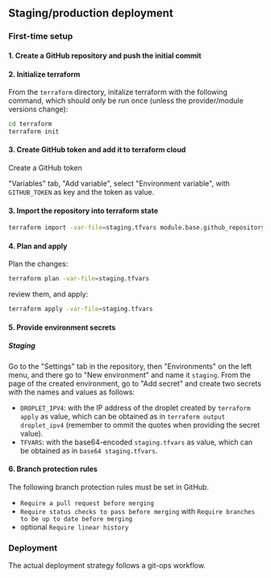 ## Staging/production deployment

### First-time setup

#### 1. Create a GitHub repository and push the initial commit

#### 2. Initialize terraform

From the `terraform` directory, initalize terraform with the following command, which should only be run once (unless the provider/module versions change):

```bash
cd terraform
terraform init
```

#### 3. Create GitHub token and add it to terraform cloud

Create a GitHub token

"Variables" tab, "Add variable", select "Environment variable", with `GITHUB_TOKEN` as key and the token as value.

#### 3. Import the repository into terraform state

```bash
terraform import -var-file=staging.tfvars module.base.github_repository.repo another-doge-test
```

#### 4. Plan and apply

Plan the changes:

```bash
terraform plan -var-file=staging.tfvars
```

review them, and apply:

```bash
terraform apply -var-file=staging.tfvars
```

#### 5. Provide environment secrets

##### Staging

Go to the "Settings" tab in the repository, then "Environments" on the left menu, and there go to "New environment" and name it `staging`. From the page of the created environment, go to "Add secret" and create two secrets with the names and values as follows:

* `DROPLET_IPV4`: with the IP address of the droplet created by `terraform apply` as value, which can be obtained as in `terraform output droplet_ipv4` (remember to ommit the quotes when providing the secret value).
* `TFVARS`: with the base64-encoded `staging.tfvars` as value, which can be obtained as in `base64 staging.tfvars`.

#### 6. Branch protection rules

The following branch protection rules must be set in GitHub.

* `Require a pull request before merging`
* `Require status checks to pass before merging` with `Require branches to be up to date before merging`
* optional `Require linear history`

### Deployment

The actual deployment strategy follows a git-ops workflow.
